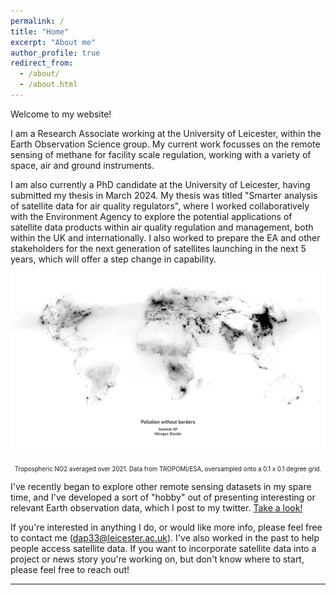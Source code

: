 ```yaml
---
permalink: /
title: "Home"
excerpt: "About me"
author_profile: true
redirect_from: 
  - /about/
  - /about.html
---
```


Welcome to my website! 

I am a Research Associate working at the University of Leicester, within the Earth Observation Science group. My current work focusses on the remote sensing of methane for facility scale regulation, working with a variety of space, air and ground instruments. 

I am also currently a PhD candidate at the University of Leicester, having submitted my thesis in March 2024. My thesis was titled "Smarter analysis of satellite data for air quality regulators", where I worked collaboratively with the Environment Agency to explore the potential applications of satellite data products within air quality regulation and management, both within the UK and internationally. I also worked to prepare the EA and other stakeholders for the next generation of satellites launching in the next 5 years, which will offer a step change in capability.

![Tropospheric NO2 over the UK](/images/Global_NO2.png)  
<p align="center"><sub><sub>Tropospheric NO2 averaged over 2021. Data from TROPOMI/ESA, oversampled onto a 0.1 x 0.1 degree grid.</sub></sub></p>


I've recently began to explore other remote sensing datasets in my spare time, and I've developed a sort of "hobby" out of presenting interesting or relevant Earth observation data, which I post to my twitter. [Take a look!](https://www.twitter.com/Sentinel_DanP)

If you're interested in anything I do, or would like more info, please feel free to contact me (dap33@leicester.ac.uk). I've also worked in the past to help people access satellite data. If you want to incorporate satellite data into a project or news story you're working on, but don't know where to start, please feel free to reach out! 

---


